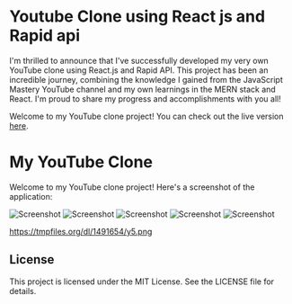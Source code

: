 
# Youtube Clone using React js and Rapid api

I'm thrilled to announce that I've successfully developed my very own YouTube clone using React.js and Rapid API. This project has been an incredible journey, combining the knowledge I gained from the JavaScript Mastery YouTube channel and my own learnings in the MERN stack and React. I'm proud to share my progress and accomplishments with you all!

Welcome to my YouTube clone project! You can check out the live version [here](https://yt2-clone.netlify.app/).

# My YouTube Clone

Welcome to my YouTube clone project! Here's a screenshot of the application:

![Screenshot](https://tmpfiles.org/dl/1491645/yt1.png)
![Screenshot](https://tmpfiles.org/dl/1491648/y2.png)
![Screenshot](https://tmpfiles.org/dl/1491651/y3.png)
![Screenshot](https://tmpfiles.org/dl/1491653/y4.png)
![Screenshot](https://tmpfiles.org/dl/1491654/y5.png)

https://tmpfiles.org/dl/1491654/y5.png

## License
This project is licensed under the MIT License. See the LICENSE file for details.

